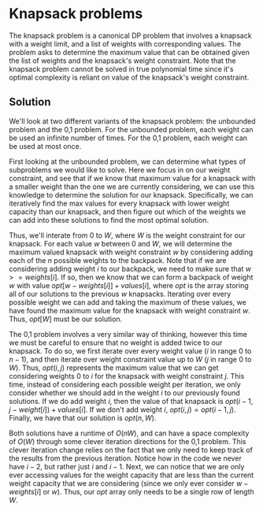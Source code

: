 # Knapsack problems
The knapsack problem is a canonical DP problem that involves a knapsack with a weight limit, and a list of weights with corresponding values. The problem asks to determine the maximum value that can be obtained given the list of weights and the knapsack's weight constraint.
Note that the knapsack problem cannot be solved in true polynomial time since it's optimal complexity is reliant on value of the knapsack's weight constraint.

## Solution
We'll look at two different variants of the knapsack problem: the unbounded problem and the 0,1 problem.
For the unbounded problem, each weight can be used an infinite number of times. For the 0,1 problem, each weight can be used at most once.

First looking at the unbounded problem, we can determine what types of subproblems we would like to solve.
Here we focus in on our weight constraint, and see that if we know that maximum value for a knapsack with a smaller
weight than the one we are currently considering, we can use this knowledge to determine the solution for our knapsack.
Specifically, we can iteratively find the max values for every knapsack with lower weight capacity than our knapsack, 
and then figure out which of the weights we can add into these solutions to find the most optimal solution.

Thus, we'll interate from $0$ to $W$, where $W$ is the weight constraint for our knapsack. For each value $w$ between $0$ and $W$, we will determine the maximum valued knapsack with weight constraint $w$ by considering adding each of the $n$ possible weights to the backpack. Note that if we are considering adding weight $i$ to our backpack, we need to make sure that $w >= weights[i]$. If so, then we know that we can form a backpack of weight $w$ with value $opt[w-weights[i]] + values[i]$, where $opt$ is the array storing all of our solutions to the previous $w$ knapsacks.
Iterating over every possible weight we can add and taking the maximum of these values, we have found the maximum value for the knapsack with weight constraint $w$.
Thus, $opt[W]$ must be our solution.


The 0,1 problem involves a very similar way of thinking, however this time we must be careful to ensure that no weight is added twice to our knapsack. 
To do so, we first iterate over every weight value ($i$ in range $0$ to $n-1$), and then iterate over weight constraint value up to $W$ ($j$ in range $0$ to $W$). Thus, $opt(i, j)$ represents the maximum value that we can get considering weights $0$ to $i$ for the knapsack with weight constraint $j$. 
This time, instead of considering each possible weight per iteration, we only consider whether we should add in the weight $i$ to our previously found solutions. If we do add weight $i$, then the value of that knapsack is $opt(i-1, j-weight[i]) + values[i]$. If we don't add weight $i$, $opt(i, j) = opt(i-1, j)$.
Finally, we have that our solution is $opt(n, W)$.

Both solutions have a runtime of $O(nW)$, and can have a space complexity of $O(W)$ through some clever iteration directions for the 0,1 problem.
This clever iteration change relies on the fact that we only need to keep track of the results from the previous iteration. Notice how in the code we never have $i-2$, but rather just $i$ and $i-1$.
Next, we can notice that we are only ever accessing values for the weight capacity that are less than the current weight capacity that we are considering (since we only ever consider $w - weights[i]$ or $w$).
Thus, our $opt$ array only needs to be a single row of length $W$.
